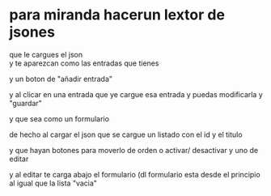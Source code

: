 # para miranda hacerun lextor de jsones  
  
que le cargues el json  
y te aparezcan como las entradas que tienes  
  
y un boton de "añadir entrada"  
  
y al clicar en una entrada que ye cargue esa entrada y puedas modificarla y "guardar"  
  
y que sea como un formulario  
  
  
  
de hecho al cargar el json que se cargue un listado con el id y el titulo  
  
y que hayan botones para moverlo de orden o activar/ desactivar y uno de editar  
  
y al editar te carga abajo el formulario (dl formulario esta desde el principio al igual que la lista "vacia"  

